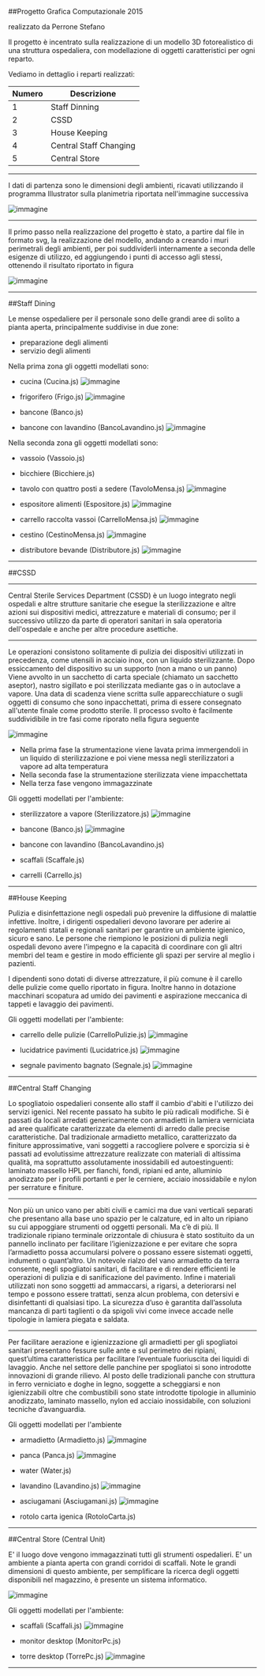 ##Progetto Grafica Computazionale 2015 

realizzato da Perrone Stefano

Il progetto è incentrato sulla realizzazione di un modello 3D fotorealistico di una struttura ospedaliera, con modellazione di oggetti caratteristici per ogni reparto. 

Vediamo in dettaglio i reparti realizzati: 

| __Numero__ | __Descrizione__ |
| ------ | ------ |
|   1   | Staff Dinning |
|   2   | CSSD |
|   3   | House Keeping |
|   4   | Central Staff Changing |
|   5   | Central Store |

-----------------------------------------------------------

I dati di partenza sono le dimensioni degli ambienti, ricavati utilizzando il programma Illustrator sulla planimetria riportata nell'immagine successiva

![immagine](/home/stepex/cg2015-final-project/docs/plan1.png)

--------------------------------------------------------------------

Il primo passo nella realizzazione del progetto è stato, a partire dal file in formato svg, la realizzazione del modello, andando a creando i muri perimetrali degli ambienti, per poi suddividerli internamente a seconda delle esigenze di utilizzo, ed aggiungendo i punti di accesso agli stessi, ottenendo il risultato riportato in figura

![immagine](https://scontent-mxp1-1.xx.fbcdn.net/hphotos-xft1/v/t1.0-9/11742854_10207139322669514_7953518278933777924_n.jpg?oh=d0fb8b8b8dffb484bb3f3c1291b340a3&oe=5613FBEC)

---------------------------------------------------------------


##Staff Dining

Le mense ospedaliere per il personale sono delle grandi aree di solito a pianta aperta, principalmente suddivise in due zone: 

- preparazione degli alimenti
- servizio degli alimenti

Nella prima zona gli oggetti modellati sono:

- cucina (Cucina.js)
![immagine](http://www.domstore.it/media/catalog/product/cache/1/image/9df78eab33525d08d6e5fb8d27136e95/l/o/lofra-cucina-gas-plg96gvt-c.jpg)

- frigorifero (Frigo.js)
![immagine](http://www.gruppoincasso.it/prodotti/050920121209195373_pic.jpg)

- bancone (Banco.js)

- bancone con lavandino (BancoLavandino.js)
![immagine](http://www.macchineprofessionali.it/images/stories/virtuemart/product/studio12/lavarm2pssx.jpg)

Nella seconda zona gli oggetti modellati sono:

- vassoio (Vassoio.js)
- bicchiere (Bicchiere.js)

- tavolo con quattro posti a sedere (TavoloMensa.js)
![immagine](http://www.supino.it/images/prodotti/ufficio/accessori-ufficio/tavoli-pieghevoli/tavoli-mensa-ufficio-06.jpg)

- espositore alimenti (Espositore.js)
![immagine](http://www.herrmann-grosskuechen.de/root/img/pool/hhlkr_referenzen/UKE_Mensa/1_Salatausgabe_gross.jpg)

- carrello raccolta vassoi (CarrelloMensa.js)
![immagine](http://img4.annuncicdn.it/40/fc/40fc872d644c6161dc91bfe3ded96215_orig.jpg)

- cestino (CestinoMensa.js)
![immagine](http://www.tuttoscaffali.it/eshop/components/com_virtuemart/shop_image/product/svuota-vassoi_701.jpg)

- distributore bevande (Distributore.js)
![immagine](http://acqualys.foreach.it/erogatori/wp-content/uploads/2015/04/acqualys-c1.jpg)




------------------

##CSSD

------------------

 Central Sterile Services Department (CSSD) è un luogo integrato negli ospedali e altre strutture sanitarie che esegue la sterilizzazione e altre azioni sui dispositivi medici, attrezzature e materiali di consumo; per il successivo utilizzo da parte di operatori sanitari in sala operatoria dell'ospedale e anche per altre procedure asettiche.

------------------

 Le operazioni consistono solitamente di pulizia dei dispositivi utilizzati in precedenza, come utensili in acciaio inox, con un liquido sterilizzante. Dopo essiccamento del dispositivo su un supporto (non a mano o un panno) Viene avvolto in un sacchetto di carta speciale (chiamato un sacchetto aseptor), nastro sigillato e poi sterilizzata mediante gas o in autoclave a vapore. Una data di scadenza viene scritta sulle apparecchiature o sugli oggetti di consumo che sono inpacchettati, prima di essere consegnato all'utente finale come prodotto sterile. Il processo svolto è facilmente suddividibile in tre fasi come riporato nella figura seguente

![immagine](https://scontent-mxp1-1.xx.fbcdn.net/hphotos-xtp1/v/t1.0-9/11141212_10207139322749516_3412986643814775532_n.jpg?oh=903e80cc43154fbe25d64dbd44d20889&oe=56514A8F)

- Nella prima fase la strumentazione viene lavata prima immergendoli in un liquido di sterilizzazione e poi viene messa negli sterilizzatori a vapore ad alta temperatura
- Nella seconda fase la strumentazione sterilizzata viene impacchettata 
- Nella terza fase vengono immagazzinate

Gli oggetti modellati per l'ambiente:
- sterilizzatore a vapore (Sterilizzatore.js)
![immagine](http://www.gilbert-ash.com/databaseImages/prd_1165996__critical_care_washers.jpg)

- bancone (Banco.js)
![immagine](http://fotostore.aruba.it/fotoalbum_automaticlavello_it/Data/0ca827c72b/d0f1d20b7d0.JPG)

- bancone con lavandino (BancoLavandino.js)
- scaffali (Scaffale.js)
- carrelli (Carrello.js)



-------------------------------------


##House Keeping

Pulizia e disinfettazione negli ospedali può prevenire la diffusione di malattie infettive. Inoltre, i dirigenti ospedalieri devono lavorare per aderire ai regolamenti statali e regionali sanitari per garantire un ambiente igienico, sicuro e sano. Le persone che riempiono le posizioni di pulizia negli ospedali devono avere l'impegno e la capacità di coordinare con gli altri membri del team e gestire in modo efficiente gli spazi per servire al meglio i pazienti.

I dipendenti sono dotati di diverse attrezzature, il più comune è il carello delle pulizie come quello riportato in figura. Inoltre hanno in dotazione macchinari scopatura ad umido dei pavimenti e aspirazione meccanica di tappeti e lavaggio dei pavimenti. 

Gli oggetti modellati per l'ambiente:
- carrello delle pulizie (CarrelloPulizie.js)
![immagine](http://www.acquistiverdi.it/sites/default/files/imagecache/Original_confirma/images/prodotti/carrello_multiuso_alpha_filmop_0.jpg)

- lucidatrice pavimenti (Lucidatrice.js)
![immagine](http://i00.i.aliimg.com/photo/v0/60169008106_1/Hospital_Floor_Cleaning_Machine_Cart_Battery_Type.jpg)

- segnale pavimento bagnato (Segnale.js)
![immagine](http://ecx.images-amazon.com/images/I/31eb8t7s%2BzL.jpg)



------------------------------------

##Central Staff Changing

Lo spogliatoio ospedalieri consente allo staff il cambio d'abiti e l'utilizzo dei servizi igenici. Nel recente passato ha subito le più radicali modifiche. 
Si è passati da locali arredati genericamente con armadietti in lamiera verniciata ad aree qualificate caratterizzate da elementi di arredo dalle precise caratteristiche. Dal tradizionale armadietto metallico, caratterizzato da finiture approssimative, vani soggetti a raccogliere polvere e sporcizia si è passati ad evolutissime attrezzature realizzate con materiali di altissima qualità, ma soprattutto assolutamente inossidabili ed autoestinguenti: laminato massello HPL per fianchi, fondi, ripiani ed ante, alluminio anodizzato per i profili portanti e per le cerniere, acciaio inossidabile e nylon per serrature e finiture.


------------------

Non più un unico vano per abiti civili e camici ma due vani verticali separati che presentano alla base uno spazio per le calzature, ed in alto un ripiano su cui appoggiare strumenti od oggetti personali.
Ma c’è di più. Il tradizionale ripiano terminale orizzontale di chiusura è stato sostituito da un pannello inclinato per facilitare l’igienizzazione e per evitare che sopra l’armadietto possa accumularsi polvere o possano essere sistemati oggetti, indumenti o quant’altro.
Un notevole rialzo del vano armadietto da terra consente, negli spogliatoi sanitari, di facilitare e di rendere efficienti le operazioni di pulizia e di sanificazione del pavimento.
Infine i materiali utilizzati non sono soggetti ad ammaccarsi, a rigarsi, a deteriorarsi nel tempo e possono essere trattati, senza alcun problema, con detersivi e disinfettanti di qualsiasi tipo.
La sicurezza d’uso è garantita dall’assoluta mancanza di parti taglienti o da spigoli vivi come invece accade nelle tipologie in lamiera piegata e saldata.

------------------

Per facilitare aerazione e igienizzazione gli armadietti per gli spogliatoi sanitari presentano fessure sulle ante e sul perimetro dei ripiani, quest’ultima caratteristica per facilitare l’eventuale fuoriuscita dei liquidi di lavaggio.
Anche nel settore delle panchine per spogliatoi si sono introdotte innovazioni di grande rilievo. Al posto delle tradizionali panche con struttura in ferro verniciato e doghe in legno, soggette a scheggiarsi e non igienizzabili oltre che combustibili sono state introdotte tipologie in alluminio anodizzato, laminato massello, nylon ed acciaio inossidabile, con soluzioni tecniche d’avanguardia.


Gli oggetti modellati per l'ambiente
- armadietto (Armadietto.js)
![immagine](http://www.gesgroup.it/wp-content/uploads/2013/05/ARMADI_Variante_L_TI_01-448x238.jpg)

- panca (Panca.js)
![immagine](http://www.tuttoscaffali.it/eshop/components/com_virtuemart/shop_image/product/PF_LE_M_1500.jpg)

- water (Water.js)
- lavandino (Lavandino.js)
![immagine](http://img.archiexpo.it/images_ae/photo-g/lavabo-sospeso-rotondo-moderno-50347-3515619.jpg)
- asciugamani (Asciugamani.js)
![immagine](http://www.cetishop.it/public/foto/MG88P-B-LEM.jpg)
- rotolo carta igenica (RotoloCarta.js)





---------------------------------------------------------------------

##Central Store (Central Unit)

E' il luogo dove vengono immagazzinati tutti gli strumenti ospedalieri. E' un ambiente a pianta aperta con grandi corridoi di scaffali. Note le grandi dimensioni di questo ambiente, per semplificare la ricerca degli oggetti disponibili nel magazzino, è presente un sistema informatico.

![immagine](http://www.montichiari.spedalicivili.brescia.it/upload/spedalicivili_brescia/gs_fornitori/IMG_1896_14432_643.JPG)

Gli oggetti modellati per l'ambiente:
- scaffali (Scaffali.js)
![immagine](http://www.scaffali.biz/images/lo_scaffale.jpg)

- monitor desktop (MonitorPc.js)
- torre desktop (TorrePc.js)
![immagine](http://www.desktop-driver.com/wp-content/uploads/2013/03/Dell-Dimension-5150-450x337.jpg)
-------------------------------------------------------------------------------